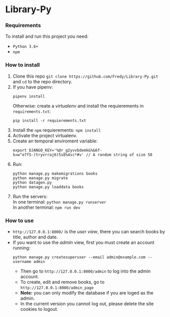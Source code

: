 
# Library-Py

### Requirements
To install and run this project you need:
* `Python 3.6+`
* `npm`

### How to install



1. Clone this repo `git clone https://github.com/Fredy/Library-Py.git` and `cd` to the repo directory.
2. If you have pipenv:
   ```
   pipenv install
   ```
   Otherwise: create a *virtualenv* and install the requierements in `requirements.txt`:
   ```
   pip install -r requierements.txt
   ```
3. Install the `npm` requierements: `npm install` 
4. Activate the project virtualenv. 
5. Create an temporal enviroment variable:
   ```
   export DJANGO_KEY='%@r_g2yvvbdemk&%&6f-k=w^e7f5-)tryvrraj6)5s8%4sc*#v' // A random string of size 50
   ```
6. Run:
   ```
   python manage.py makemigrations books
   python manage.py migrate
   python datagen.py
   python manage.py loaddata books
   ```
7. Run the servers:  
   In one terminal: `python manage.py runserver`   
   In another terminal: `npm run dev`

### How to use 

* `http://127.0.0.1:8000/` is the *user view*, there you can search books by title, author and date.
* If you want to use the *admin* view, first you must create an account running: 
  ```
  python manage.py createsuperuser --email admin@example.com --username admin
  ```
  * Then go to `http://127.0.0.1:8000/admin` to log into the admin account.
  * To create, edit and remove books, go to `http://127.0.0.1:8000/admin_page`
  * **Note:** you can only modify the database if you are loged as the admin.
  * In the current version you cannot log out, please delete the site cookies to logout.
